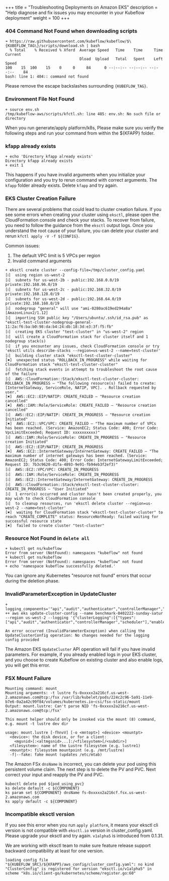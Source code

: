 +++
title = "Troubleshooting Deployments on Amazon EKS"
description = "Help diagnose and fix issues you may encounter in your Kubeflow deployment"
weight = 100
+++


### 404 Command Not Found when downloading scripts
```shell
➜ https://raw.githubusercontent.com/kubeflow/kubeflow/$\{KUBEFLOW_TAG\}/scripts/download.sh | bash
  % Total    % Received % Xferd  Average Speed   Time    Time     Time  Current
                                 Dload  Upload   Total   Spent    Left  Speed
100    15  100    15    0     0     84      0 --:--:-- --:--:-- --:--:--    84
bash: line 1: 404:: command not found
```

Please remove the escape backslashes surrounding `{KUBEFLOW_TAG}`.


### Environment File Not Found

```shell
+ source env.sh
/tmp/kubeflow-aws/scripts/kfctl.sh: line 485: env.sh: No such file or directory
```

When you run generate/apply platform/k8s, Please make sure you verify the following steps and run your command from within the ${KFAPP} folder.


### kfapp already exists

```shell
+ echo 'Directory kfapp already exists'
Directory kfapp already exists
+ exit 1
```

This happens if you have invalid arguments when you initialize your configuration and you try to rerun command with correct arguments. The `kfapp` folder already exists. Delete `kfapp` and try again.


### EKS Cluster Creation Failure

There are several problems that could lead to cluster creation failure. If you see some errors when creating your cluster using `eksctl`, please open the CloudFormation console and check your stacks. To recover from failure, you need to follow the guidance from the `eksctl` output logs. Once you understand the root cause of your failure, you can delete your cluster and rerun `kfctl apply -V -f ${CONFIG}`.

Common issues:

1. The default VPC limit is 5 VPCs per region
1. Invalid command arguments

```shell
+ eksctl create cluster --config-file=/tmp/cluster_config.yaml
[ℹ]  using region us-west-2
[ℹ]  subnets for us-west-2b - public:192.168.0.0/19 private:192.168.96.0/19
[ℹ]  subnets for us-west-2c - public:192.168.32.0/19 private:192.168.128.0/19
[ℹ]  subnets for us-west-2d - public:192.168.64.0/19 private:192.168.160.0/19
[ℹ]  nodegroup "general" will use "ami-0280ac619ed294a8a" [AmazonLinux2/1.12]
[ℹ]  importing SSH public key "/Users/ubuntu/.ssh/id_rsa.pub" as "eksctl-test-cluster-nodegroup-general-11:2a:f6:ba:b0:98:da:b4:24:db:18:3d:e3:3f:f5:fb"
[ℹ]  creating EKS cluster "test-cluster" in "us-west-2" region
[ℹ]  will create a CloudFormation stack for cluster itself and 1 nodegroup stack(s)
[ℹ]  if you encounter any issues, check CloudFormation console or try 'eksctl utils describe-stacks --region=us-west-2 --name=test-cluster'
[ℹ]  building cluster stack "eksctl-test-cluster-cluster"
[✖]  unexpected status "ROLLBACK_IN_PROGRESS" while waiting for CloudFormation stack "eksctl-test-cluster-cluster"
[ℹ]  fetching stack events in attempt to troubleshoot the root cause of the failure
[ℹ]  AWS::CloudFormation::Stack/eksctl-test-cluster-cluster: ROLLBACK_IN_PROGRESS – "The following resource(s) failed to create: [InternetGateway, ServiceRole, NATIP, VPC]. . Rollback requested by user."
[✖]  AWS::EC2::EIP/NATIP: CREATE_FAILED – "Resource creation cancelled"
[✖]  AWS::IAM::Role/ServiceRole: CREATE_FAILED – "Resource creation cancelled"
[ℹ]  AWS::EC2::EIP/NATIP: CREATE_IN_PROGRESS – "Resource creation Initiated"
[✖]  AWS::EC2::VPC/VPC: CREATE_FAILED – "The maximum number of VPCs has been reached. (Service: AmazonEC2; Status Code: 400; Error Code: VpcLimitExceeded; Request ID: xxxxxxxxxx)"
[ℹ]  AWS::IAM::Role/ServiceRole: CREATE_IN_PROGRESS – "Resource creation Initiated"
[ℹ]  AWS::EC2::EIP/NATIP: CREATE_IN_PROGRESS
[✖]  AWS::EC2::InternetGateway/InternetGateway: CREATE_FAILED – "The maximum number of internet gateways has been reached. (Service: AmazonEC2; Status Code: 400; Error Code: InternetGatewayLimitExceeded; Request ID: 7b3c9620-d1fa-4893-9e91-fb94eb3f2ef3)"
[ℹ]  AWS::EC2::VPC/VPC: CREATE_IN_PROGRESS
[ℹ]  AWS::IAM::Role/ServiceRole: CREATE_IN_PROGRESS
[ℹ]  AWS::EC2::InternetGateway/InternetGateway: CREATE_IN_PROGRESS
[ℹ]  AWS::CloudFormation::Stack/eksctl-test-cluster-cluster: CREATE_IN_PROGRESS – "User Initiated"
[ℹ]  1 error(s) occurred and cluster hasn't been created properly, you may wish to check CloudFormation console
[ℹ]  to cleanup resources, run 'eksctl delete cluster --region=us-west-2 --name=test-cluster'
[✖]  waiting for CloudFormation stack "eksctl-test-cluster-cluster" to reach "CREATE_COMPLETE" status: ResourceNotReady: failed waiting for successful resource state
[✖]  failed to create cluster "test-cluster"
```

### Resource Not Found in `delete all`

```shell
+ kubectl get ns/kubeflow
Error from server (NotFound): namespaces "kubeflow" not found
+ kubectl get ns/kubeflow
Error from server (NotFound): namespaces "kubeflow" not found
+ echo 'namespace kubeflow successfully deleted.'
```

You can ignore any Kubernetes "resource not found" errors that occur during the deletion phase.


### InvalidParameterException in UpdateCluster

```shell
+ logging_components='"api","audit","authenticator","controllerManager","scheduler"'
++ aws eks update-cluster-config --name benchmark-0402222-sunday-satur --region us-west-2 --logging '{"clusterLogging":[{"types":["api","audit","authenticator","controllerManager","scheduler"],"enabled":true}]}'

An error occurred (InvalidParameterException) when calling the UpdateClusterConfig operation: No changes needed for the logging config provided
```

The Amazon EKS `UpdateCluster` API operation will fail if you have invalid parameters. For example, if you already enabled logs in your EKS cluster, and you choose to create Kubeflow on existing cluster and also enable logs, you will get this error.

### FSX Mount Failure

```shell
Mounting command: mount
Mounting arguments: -t lustre fs-0xxxxx2a216cf.us-west-2.amazonaws.com@tcp:/fsx /var/lib/kubelet/pods/224c2c96-5a91-11e9-b7e6-0a2a42c99f84/volumes/kubernetes.io~csi/fsx-static/mount
Output: mount.lustre: Can't parse NID 'fs-0xxxxx2a216cf.us-west-2.amazonaws.com@tcp:/fsx'

This mount helper should only be invoked via the mount (8) command,
e.g. mount -t lustre dev dir

usage: mount.lustre [-fhnvV] [-o <mntopt>] <device> <mountpt>
  <device>: the disk device, or for a client:
    <mgsnid>[:<altmgsnid>...]:/<filesystem>[/<subdir>]
  <filesystem>: name of the Lustre filesystem (e.g. lustre1)
  <mountpt>: filesystem mountpoint (e.g. /mnt/lustre)
  -f|--fake: fake mount (updates /etc/mtab)
```

The Amazon FSx `dnsName` is incorrect, you can delete your pod using this persistent volume claim. The next step is to delete the PV and PVC. Next correct your input and reapply the PV and PVC.

```shell
kubectl delete pod ${pod_using_pvc}
ks delete default -c ${COMPONENT}
ks param set ${COMPONENT} dnsName fs-0xxxxx2a216cf.fsx.us-west-2.amazonaws.com
ks apply default -c ${COMPONENT}
```

### Incompatible eksctl version

If you see this error when you run `apply platform`, it means your eksctl cli version is not compatible with `eksctl.io` version in cluster_config.yaml. Please upgrade your eksctl and try again.
`v1alpha5` is introduced from 0.1.31.

We are working with eksctl team to make sure feature release support backward compatibility at least for one version.

```
loading config file "${KUBEFLOW_SRC}/${KFAPP}/aws_config/cluster_config.yaml": no kind "ClusterConfig" is registered for version "eksctl.io/v1alpha5" in scheme "k8s.io/client-go/kubernetes/scheme/register.go:60"
```